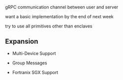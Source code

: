 gRPC communication channel between user and server

want a basic implementation by the end of next week

try to use all primitives other than enclaves


## Expansion

- Multi-Device Support

- Group Messages

- Fortranix SGX Support

